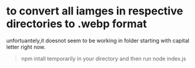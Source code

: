 # to convert all iamges in respective directories to .webp format


unfortuantely,it doesnot seem to be working in folder starting with capital letter right now. 


> npm intall temporarily in your directory and then run node index.js
